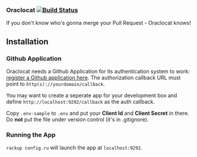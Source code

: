 ### Oraclocat [![Build Status](https://travis-ci.org/Absolventa/oraclocat.png?branch=master)](https://travis-ci.org/Absolventa/oraclocat)

If you don't know who's gonna merge your Pull Request - Oraclocat knows!


## Installation

### Github Application

Oraclocat needs a Github Application for its authentication system to work: [register a Github application here](https://github.com/settings/applications/new). The authorization callback URL must point to `http(s)://yourdomain/callback`.

You may want to create a seperate app for your development box and define `http://localhost:9292/callback` as the auth callback.

Copy `.env-sample` to `.env` and put your **Client Id** and **Client Secret** in there. Do **not** put the file under version control (it's in .gitignore).

### Running the App

`rackup config.ru` will launch the app at `localhost:9292`.
